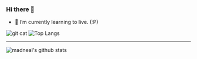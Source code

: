 ### Hi there 👋
- 🌱 I’m currently learning to live. (:P) 

<!--
**zzxxiinn/zzxxiinn** is a ✨ _special_ ✨ repository because its `README.md` (this file) appears on your GitHub profile.

Here are some ideas to get you started:

- 🔭 I’m currently working on ...
- 🌱 I’m currently learning ...
- 👯 I’m looking to collaborate on ...
- 🤔 I’m looking for help with ...
- 💬 Ask me about ...
- 📫 How to reach me: ...
- 😄 Pronouns: ...
- ⚡ Fun fact: ...
-->


![git cat](https://github.githubassets.com/images/mona-whisper.gif)
![Top Langs](https://github-readme-stats.vercel.app/api/top-langs/?username=zzxxiinn&layout=compact)
 
 <hr />

![madneal's github stats](https://github-readme-stats.vercel.app/api?username=zzxxiinn&show_icons=true&theme=radical&count_private=true)
